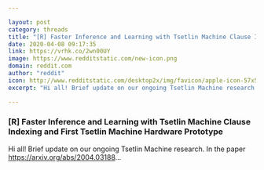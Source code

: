 ```yaml
---

layout: post
category: threads
title: "[R] Faster Inference and Learning with Tsetlin Machine Clause Indexing and First Tsetlin Machine Hardware Prototype"
date: 2020-04-08 09:17:35
link: https://vrhk.co/2wn00UY
image: https://www.redditstatic.com/new-icon.png
domain: reddit.com
author: "reddit"
icon: http://www.redditstatic.com/desktop2x/img/favicon/apple-icon-57x57.png
excerpt: "Hi all! Brief update on our ongoing Tsetlin Machine research. In the paper [<https://arxiv.org/abs/2004.03188>](<https://arxiv.org/abs/2004.03188>)..."

---
```


### [R] Faster Inference and Learning with Tsetlin Machine Clause Indexing and First Tsetlin Machine Hardware Prototype

Hi all! Brief update on our ongoing Tsetlin Machine research. In the paper [<https://arxiv.org/abs/2004.03188>](<https://arxiv.org/abs/2004.03188>)...